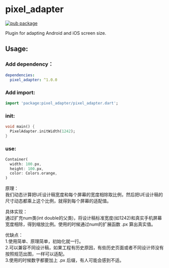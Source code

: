 # pixel_adapter

[![pub package](https://img.shields.io/pub/v/pixel_adapter.svg)](https://pub.dev/packages/pixel_adapter)

Plugin for adapting Android and iOS screen size.

## Usage:

### Add dependency：

```yaml
dependencies:
  pixel_adapter: ^1.0.0
```

### Add import:

```dart
import 'package:pixel_adapter/pixel_adapter.dart';
```

### init:

```dart
void main() {
  PixelAdapter.initWidth(1242);
}
```
### use:	
```dart
Container(
  width: 100.px,
  height: 100.px,
  color: Colors.orange,
)
```
原理：  
​我们动态计算把UE设计稿宽度和每个屏幕的宽度相除取比例，然后把UE设计稿的尺寸动态都乘上这个比例，就得到每个屏幕的适配值。

具体实现：  
通过扩充num类(int double的父类)，将设计稿标准宽度(如1242)和真实手机屏幕宽度相除，得到缩放比例。使用的时候通过num的扩展函数 .px 算出真实值。

优缺点：  
1.使用简单、原理简单，初始化就一行。  
2.可以兼容不同设计稿，如果工程有历史原因，有些历史页面或者不同设计师没有按照规范出图，一样可以适配。  
3.使用的时候数字都要加上 .px 后缀，有人可能会感到不适。
